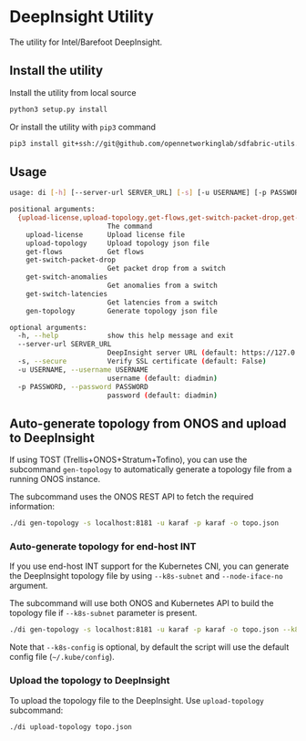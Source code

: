 <!--
SPDX-FileCopyrightText: Copyright 2021-present Open Networking Foundation.
SPDX-License-Identifier: LicenseRef-ONF-Member-Only-1.0
-->

# DeepInsight Utility

The utility for Intel/Barefoot DeepInsight.

## Install the utility

Install the utility from local source

```bash
python3 setup.py install
```

Or install the utility with `pip3` command

```bash
pip3 install git+ssh://git@github.com/opennetworkinglab/sdfabric-utils.git#subdirectory=deep-insight
```

## Usage

```sh
usage: di [-h] [--server-url SERVER_URL] [-s] [-u USERNAME] [-p PASSWORD] {upload-license,upload-topology,get-flows,get-switch-packet-drop,get-switch-anomalies,get-switch-latencies,gen-topology} ...

positional arguments:
  {upload-license,upload-topology,get-flows,get-switch-packet-drop,get-switch-anomalies,get-switch-latencies,gen-topology}
                        The command
    upload-license      Upload license file
    upload-topology     Upload topology json file
    get-flows           Get flows
    get-switch-packet-drop
                        Get packet drop from a switch
    get-switch-anomalies
                        Get anomalies from a switch
    get-switch-latencies
                        Get latencies from a switch
    gen-topology        Generate topology json file

optional arguments:
  -h, --help            show this help message and exit
  --server-url SERVER_URL
                        DeepInsight server URL (default: https://127.0.0.1:3030)
  -s, --secure          Verify SSL certificate (default: False)
  -u USERNAME, --username USERNAME
                        username (default: diadmin)
  -p PASSWORD, --password PASSWORD
                        password (default: diadmin)
```

## Auto-generate topology from ONOS and upload to DeepInsight

If using TOST (Trellis+ONOS+Stratum+Tofino), you can use the subcommand
`gen-topology` to automatically generate a topology file from a running ONOS instance.

The subcommand uses the ONOS REST API to fetch the required information:

```bash
./di gen-topology -s localhost:8181 -u karaf -p karaf -o topo.json
```

### Auto-generate topology for end-host INT

If you use end-host INT support for the Kubernetes CNI, you can generate the DeepInsight topology file by
using `--k8s-subnet` and `--node-iface-no` argument.

The subcommand will use both ONOS and Kubernetes API to build the topology file if `--k8s-subnet` parameter is present.

```bash
./di gen-topology -s localhost:8181 -u karaf -p karaf -o topo.json --k8s-subnet 192.168.99.0/24 --node-iface-no 3 [--k8s-config ~/.kube/config]
```

Note that `--k8s-config` is optional, by default the script will use the default config file (`~/.kube/config`).

### Upload the topology to DeepInsight

To upload the topology file to the DeepInsight. Use `upload-topology` subcommand:

```bash
./di upload-topology topo.json
```
